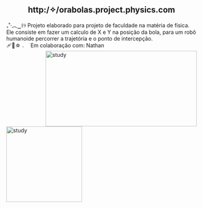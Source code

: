<div align = "middle"> <H2> http:/✧/orabolas.project.physics.com </H2> </div> 
 ₊˚‧︵‿꒰୨ Projeto elaborado para projeto de faculdade na matéria de física. Ele consiste em fazer um calculo de X e Y na posição da bola, para um robô humanoide percorrer a trajetória e o ponto de intercepção. <br>
 🩹🍙☆  𝅄 ⠀ׂ  Em colaboração com: Nathan
<img align = "right" src="https://i.pinimg.com/originals/e5/bd/3a/e5bd3a2f2cf2f6f4dad0f531b92564be.gif" width="400" height = "200" alt="study">
<img align = "left" src="https://i.pinimg.com/originals/4b/06/e3/4b06e393fd0647c265b1282b0f006486.gif" width="200" height = "200" alt="study">

